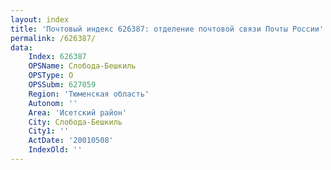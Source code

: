 ```yaml
---
layout: index
title: 'Почтовый индекс 626387: отделение почтовой связи Почты России'
permalink: /626387/
data:
    Index: 626387
    OPSName: Слобода-Бешкиль
    OPSType: О
    OPSSubm: 627059
    Region: 'Тюменская область'
    Autonom: ''
    Area: 'Исетский район'
    City: Слобода-Бешкиль
    City1: ''
    ActDate: '20010508'
    IndexOld: ''
---
```

